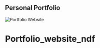 ## Personal Portfolio

![Portfolio Website](https://i.ibb.co/WgPMpts/image.png)
# Portfolio_website_ndf
